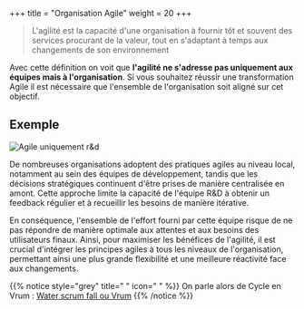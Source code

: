 +++
title = "Organisation Agile"
weight = 20
+++

> L'agilité est la capacité d'une organisation à fournir tôt et souvent des services procurant de la valeur, tout en s'adaptant à temps aux changements de son environnement

Avec cette définition on voit que **l'agilité ne s'adresse pas uniquement aux équipes mais à l'organisation**. Si vous souhaitez réussir une transformation Agile il est nécessaire que l'ensemble de l'organisation soit aligné sur cet objectif.

## Exemple
![Agile uniquement r&d](../images/agileretd.png)

De nombreuses organisations adoptent des pratiques agiles au niveau local, notamment au sein des équipes de développement, tandis que les décisions stratégiques continuent d'être prises de manière centralisée en amont. Cette approche limite la capacité de l'équipe R&D à obtenir un feedback régulier et à recueillir les besoins de manière itérative. 

En conséquence, l'ensemble de l'effort fourni par cette équipe risque de ne pas répondre de manière optimale aux attentes et aux besoins des utilisateurs finaux. Ainsi, pour maximiser les bénéfices de l'agilité, il est crucial d'intégrer les principes agiles à tous les niveaux de l'organisation, permettant ainsi une plus grande flexibilité et une meilleure réactivité face aux changements.

{{% notice style="grey" title=" " icon=" " %}}
On parle alors de Cycle en Vrum : [Water scrum fall ou Vrum](https://fr.wikipedia.org/wiki/Scrum_(d%C3%A9veloppement)#Water_scrum_fall_ou_Vrum)
{{% /notice %}}